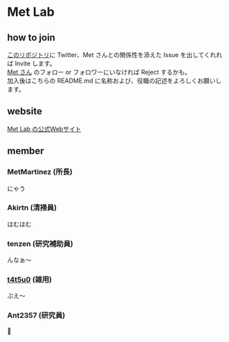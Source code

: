 # Met Lab

## how to join

[このリポジトリ](https://github.com/MetLaboratory/member)に Twitter、Met さんとの関係性を添えた Issue を出してくれれば Invite します。   
[Met さん](https://twitter.com/ZQ875328) のフォロー or フォロワーにいなければ Reject するかも。  
加入後はこちらの README.md に名称および、役職の記述をよろしくお願いします。

## website
[Met Lab の公式Webサイト](https://metlaboratory.github.io/met-site/ "Met Lab")

## member

### MetMartinez (所長)
にゃう

### Akirtn (清掃員)
ほむほむ  

### tenzen (研究補助員)
んなぁ〜

### [t4t5u0](https://twitter.com/i4mwh4ti4m) (雑用)
ぷえ〜

### Ant2357 (研究員)
:ant:
